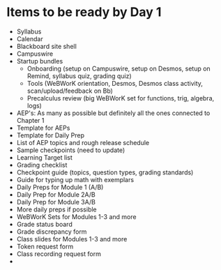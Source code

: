# Items to be ready by Day 1

- Syllabus
- Calendar
- Blackboard site shell
- Campuswire 
- Startup bundles 
	- Onboarding (setup on Campuswire, setup on Desmos, setup on Remind, syllabus quiz, grading quiz) 
	- Tools (WeBWorK orientation, Desmos, Desmos class activity, scan/upload/feedback on Bb) 
	- Precalculus review (big WeBWorK set for functions, trig, algebra, logs) 
- AEP's: As many as possible but definitely all the ones connected to Chapter 1
- Template for AEPs
- Template for Daily Prep 
- List of AEP topics and rough release schedule 
- Sample checkpoints (need to update)
- Learning Target list 
- Grading checklist 
- Checkpoint guide (topics, question types, grading standards) 
- Guide for typing up math with exemplars
- Daily Preps for Module 1 (A/B)
- Daily Prep for Module 2A/B
- Daily Prep for Module 3A/B
- More daily preps if possible 
- WeBWorK Sets for Modules 1-3 and more 
- Grade status board
- Grade discrepancy form
- Class slides for Modules 1-3 and more 
- Token request form
- Class recording request form 
- 
<!--stackedit_data:
eyJoaXN0b3J5IjpbLTE3NjkxOTUwNl19
-->